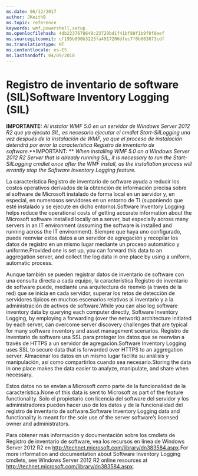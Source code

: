 ```yaml
---
ms.date: 06/12/2017
author: JKeithB
ms.topic: reference
keywords: wmf,powershell,setup
ms.openlocfilehash: 4db2237678649c23729bd1f41bf88f1b9f8f0eef
ms.sourcegitcommit: cf195b090b3223fa4917206dfec7f0b603873cdf
ms.translationtype: HT
ms.contentlocale: es-ES
ms.lasthandoff: 04/09/2018
---
```

# <a name="software-inventory-logging-sil"></a><span data-ttu-id="f990f-102">Registro de inventario de software (SIL)</span><span class="sxs-lookup"><span data-stu-id="f990f-102">Software Inventory Logging (SIL)</span></span>

<span data-ttu-id="f990f-103">**IMPORTANTE:** *Al instalar WMF 5.0 en un servidor de Windows Server 2012 R2 que ya ejecuta SIL, es necesario ejecutar el cmdlet Start-SilLogging una vez después de la instalación de WMF, ya que el proceso de instalación detendrá por error la característica Registro de inventario de software.*</span><span class="sxs-lookup"><span data-stu-id="f990f-103">**IMPORTANT: ** *When installing WMF 5.0 on a Windows Server 2012 R2 Server that is already running SIL, it is necessary to run the Start-SilLogging cmdlet once after the WMF install, as the installation process will errantly stop the Software Inventory Logging feature.*</span></span>

<span data-ttu-id="f990f-104">La característica Registro de inventario de software ayuda a reducir los costos operativos derivados de la obtención de información precisa sobre el software de Microsoft instalado de forma local en un servidor y, en especial, en numerosos servidores en un entorno de TI (suponiendo que esté instalado y se ejecute en dicho entorno).</span><span class="sxs-lookup"><span data-stu-id="f990f-104">Software Inventory Logging helps reduce the operational costs of getting accurate information about the Microsoft software installed locally on a server, but especially across many servers in an IT environment (assuming the software is installed and running across the IT environment).</span></span> <span data-ttu-id="f990f-105">Siempre que haya uno configurado, puede reenviar estos datos a un servidor de agregación y recopilar los datos de registro en un mismo lugar mediante un proceso automático y uniforme.</span><span class="sxs-lookup"><span data-stu-id="f990f-105">Provided one is set up, you can forward this data to an aggregation server, and collect the log data in one place by using a uniform, automatic process.</span></span>

<span data-ttu-id="f990f-106">Aunque también se pueden registrar datos de inventario de software con una consulta directa a cada equipo, la característica Registro de inventario de software puede, mediante una arquitectura de reenvío (a través de la red) que se inicia en cada servidor, superar los retos de detección de servidores típicos en muchos escenarios relativos al inventario y a la administración de activos de software.</span><span class="sxs-lookup"><span data-stu-id="f990f-106">While you can also log software inventory data by querying each computer directly, Software Inventory Logging, by employing a forwarding (over the network) architecture initiated by each server, can overcome server discovery challenges that are typical for many software inventory and asset management scenarios.</span></span> <span data-ttu-id="f990f-107">Registro de inventario de software usa SSL para proteger los datos que se reenvían a través de HTTPS a un servidor de agregación.</span><span class="sxs-lookup"><span data-stu-id="f990f-107">Software Inventory Logging uses SSL to secure data that is forwarded over HTTPS to an aggregation server.</span></span> <span data-ttu-id="f990f-108">Almacenar los datos en un mismo lugar facilita su análisis y manipulación, así como compartirlos cuando sea necesario.</span><span class="sxs-lookup"><span data-stu-id="f990f-108">Storing the data in one place makes the data easier to analyze, manipulate, and share when necessary.</span></span>

<span data-ttu-id="f990f-109">Estos datos no se envían a Microsoft como parte de la funcionalidad de la característica.</span><span class="sxs-lookup"><span data-stu-id="f990f-109">None of this data is sent to Microsoft as part of the feature functionality.</span></span> <span data-ttu-id="f990f-110">Solo el propietario con licencia del software del servidor y los administradores pueden hacer uso de los datos y de la funcionalidad del registro de inventario de software.</span><span class="sxs-lookup"><span data-stu-id="f990f-110">Software Inventory Logging data and functionality is meant for the sole use of the server software’s licensed owner and administrators.</span></span>

<span data-ttu-id="f990f-111">Para obtener más información y documentación sobre los cmdlets de Registro de inventario de software, vea los recursos en línea de Windows Server 2012 R2 en <http://technet.microsoft.com/library/dn383584.aspx>.</span><span class="sxs-lookup"><span data-stu-id="f990f-111">For more information and documentation about Software Inventory Logging cmdlets, see Windows Server 2012 R2 online resources at <http://technet.microsoft.com/library/dn383584.aspx>.</span></span>